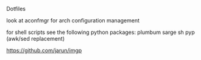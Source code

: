 Dotfiles

look at aconfmgr for arch configuration management

for shell scripts see the following python packages:
plumbum
sarge
sh
pyp (awk/sed replacement)

https://github.com/jarun/imgp
